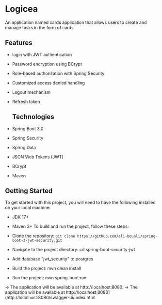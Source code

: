 # Logicea
An application named cards application that allows users to create and manage tasks in the form of cards

## Features
* login with JWT authentication
* Password encryption using BCrypt
* Role-based authorization with Spring Security
* Customized access denied handling
* Logout mechanism
* Refresh token

  ## Technologies
* Spring Boot 3.0
* Spring Security
* Spring Data
* JSON Web Tokens (JWT)
* BCrypt
* Maven
## Getting Started
To get started with this project, you will need to have the following installed on your local machine:

* JDK 17+
* Maven 3+
To build and run the project, follow these steps:

* Clone the repository: `git clone https://github.com/ali-bouali/spring-boot-3-jwt-security.git`
* Navigate to the project directory: cd spring-boot-security-jwt
* Add database "jwt_security" to postgres 
* Build the project: mvn clean install
* Run the project: mvn spring-boot:run 

-> The application will be available at http://localhost:8080.
-> The application will be available at http://localhost:8080](http://localhost:8080/swagger-ui/index.html.
